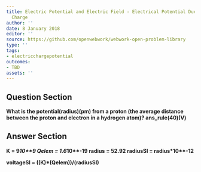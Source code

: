 ```yaml
---
title: Electric Potential and Electric Field - Electrical Potential Due to a Point
  Charge
author: ''
date: 8 January 2018
editor: ''
source: https://github.com/openwebwork/webwork-open-problem-library
type: ''
tags:
- electricchargepotential
outcomes:
- TBD
assets: ''
---
```


## Question Section 

<b>
What is the potential(radius)(pm) from a proton (the average distance between the proton and electron in a hydrogen atom)?
ans_rule(40)(V)



## Answer Section

K = 9*10**9
Qelem = 1.6*10**-19
radius = 52.92
radiusSI = radius*10**-12

voltageSI = ((K)*(Qelem))/(radiusSI)